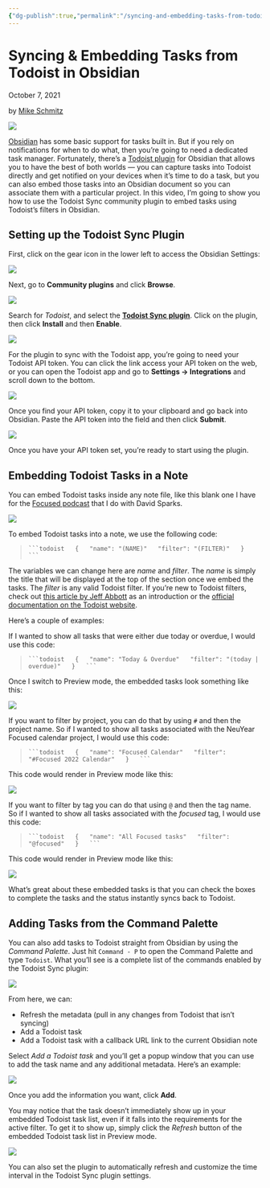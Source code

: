 ```yaml
---
{"dg-publish":true,"permalink":"/syncing-and-embedding-tasks-from-todoist-in-obsidian/","tags":"gardenEntry","dgHomeLink":true,"dgPassFrontmatter":false}
---
```


# Syncing & Embedding Tasks from Todoist in Obsidian

October 7, 2021

by [Mike Schmitz](https://thesweetsetup.com/author/mikeschmitz/)

![](https://thesweetsetup.com/wp-content/uploads/2021/09/todoisthero.jpg)

[Obsidian](https://obsidian.md) has some basic support for tasks built in. But if you rely on notifications for when to do what, then you’re going to need a dedicated task manager. Fortunately, there’s a [Todoist plugin](https://github.com/jamiebrynes7/obsidian-todoist-plugin) for Obsidian that allows you to have the best of both worlds — you can capture tasks into Todoist directly and get notified on your devices when it’s time to do a task, but you can also embed those tasks into an Obsidian document so you can associate them with a particular project. In this video, I’m going to show you how to use the Todoist Sync community plugin to embed tasks using Todoist’s filters in Obsidian.

## Setting up the Todoist Sync Plugin

First, click on the gear icon in the lower left to access the Obsidian Settings:

![](https://thesweetsetup.com/wp-content/uploads/2021/09/todoist1.jpg)

Next, go to **Community plugins** and click **Browse**.

![](https://thesweetsetup.com/wp-content/uploads/2021/09/todoist2.jpg)

Search for _Todoist_, and select the **[Todoist Sync plugin](https://github.com/jamiebrynes7/obsidian-todoist-plugin)**. Click on the plugin, then click **Install** and then **Enable**.

![](https://thesweetsetup.com/wp-content/uploads/2021/09/todoist3.jpg)

For the plugin to sync with the Todoist app, you’re going to need your Todoist API token. You can click the link access your API token on the web, or you can open the Todoist app and go to **Settings → Integrations** and scroll down to the bottom.

![](https://thesweetsetup.com/wp-content/uploads/2021/09/todoist4.jpg)

Once you find your API token, copy it to your clipboard and go back into Obsidian. Paste the API token into the field and then click **Submit**.

![](https://thesweetsetup.com/wp-content/uploads/2021/09/todoist5.jpg)

Once you have your API token set, you’re ready to start using the plugin.

## Embedding Todoist Tasks in a Note

You can embed Todoist tasks inside any note file, like this blank one I have for the [Focused podcast](https://www.relay.fm/focused) that I do with David Sparks.

![](https://thesweetsetup.com/wp-content/uploads/2021/09/todoist6.jpg)

To embed Todoist tasks into a note, we use the following code:

> ` ```todoist   {   "name": "(NAME)"   "filter": "(FILTER)"   }   ``` `

The variables we can change here are _name_ and _filter_. The _name_ is simply the title that will be displayed at the top of the section once we embed the tasks. The _filter_ is any valid Todoist filter. If you’re new to Todoist filters, check out [this article by Jeff Abbott](https://thesweetsetup.com/an-introduction-to-filters-in-todoist/) as an introduction or the [official documentation on the Todoist website](https://todoist.com/help/articles/introduction-to-filters).

Here’s a couple of examples:

If I wanted to show all tasks that were either due today or overdue, I would use this code:

> ` ```todoist   {   "name": "Today & Overdue"   "filter": "(today | overdue)"   }   ``` `

Once I switch to Preview mode, the embedded tasks look something like this:

![](https://thesweetsetup.com/wp-content/uploads/2021/09/todoist7.jpg)

If you want to filter by project, you can do that by using `#` and then the project name. So if I wanted to show all tasks associated with the NeuYear Focused calendar project, I would use this code:

> ` ```todoist   {   "name": "Focused Calendar"   "filter": "#Focused 2022 Calendar"   }   ``` `

This code would render in Preview mode like this:

![](https://thesweetsetup.com/wp-content/uploads/2021/09/todoist8.jpg)

If you want to filter by tag you can do that using `@` and then the tag name. So if I wanted to show all tasks associated with the _focused_ tag, I would use this code:

> ` ```todoist   {   "name": "All Focused tasks"   "filter": "@focused"   }   ``` `

This code would render in Preview mode like this:

![](https://thesweetsetup.com/wp-content/uploads/2021/09/todoist9.jpg)

What’s great about these embedded tasks is that you can check the boxes to complete the tasks and the status instantly syncs back to Todoist.

## Adding Tasks from the Command Palette

You can also add tasks to Todoist straight from Obsidian by using the _Command Palette_. Just hit `Command - P` to open the Command Palette and type `Todoist`. What you’ll see is a complete list of the commands enabled by the Todoist Sync plugin:

![](https://thesweetsetup.com/wp-content/uploads/2021/09/todoist10.jpg)

From here, we can:

-   Refresh the metadata (pull in any changes from Todoist that isn’t syncing)
-   Add a Todoist task
-   Add a Todoist task with a callback URL link to the current Obsidian note

Select _Add a Todoist task_ and you’ll get a popup window that you can use to add the task name and any additional metadata. Here’s an example:

![](https://thesweetsetup.com/wp-content/uploads/2021/09/todoist11.jpg)

Once you add the information you want, click **Add**.

You may notice that the task doesn’t immediately show up in your embedded Todoist task list, even if it falls into the requirements for the active filter. To get it to show up, simply click the _Refresh_ button of the embedded Todoist task list in Preview mode.

![](https://thesweetsetup.com/wp-content/uploads/2021/09/todoist12.jpg)

You can also set the plugin to automatically refresh and customize the time interval in the Todoist Sync plugin settings.